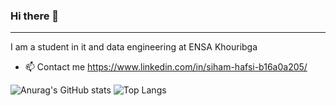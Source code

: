 ### Hi there 👋
-------------------------------------------------------------------------------------------------------------------------------------------------------------------------
I am a student in it and data engineering at ENSA Khouribga

- 📫 Contact me https://www.linkedin.com/in/siham-hafsi-b16a0a205/


![Anurag's GitHub stats](https://github-readme-stats.vercel.app/api?username=sihamhafsi&show_icons=true&theme=dracula)
![Top Langs](https://github-readme-stats.vercel.app/api/top-langs/?username=sihamhafsi&layout=compact&theme=dracula)


